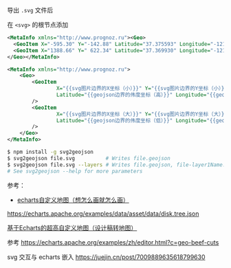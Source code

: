 

导出 `.svg` 文件后


在 `<svg>` 的根节点添加
```svg
<MetaInfo xmlns="http://www.prognoz.ru"><Geo>
  <GeoItem X="-595.30" Y="-142.88" Latitude="37.375593" Longitude="-121.977795"/>
  <GeoItem X="1388.66" Y=" 622.34" Latitude="37.369930" Longitude="-121.959404"/>
</Geo></MetaInfo>
```

```svg
<MetaInfo xmlns="http://www.prognoz.ru">
    <Geo>
        <GeoItem 
                X="{{svg图片边界的X坐标（小）}}" Y="{{svg图片边界的Y坐标（小）}}" 
                Latitude="{{geojson边界的伟度坐标（高）}}" Longitude="{{geojson边界的经度坐标（左）}}"
        />
        <GeoItem 
                X="{{svg图片边界的X坐标（大）}}" Y="{{svg图片边界的Y坐标（大）}}" 
                Latitude="{{geojson边界的伟度坐标（低）}}" Longitude="{{geojson边界的经度坐标（右）}}"
        />
    </Geo>
</MetaInfo>
```

```sh
$ npm install -g svg2geojson
$ svg2geojson file.svg          # Writes file.geojson
$ svg2geojson file.svg --layers # Writes file.geojson, file-layer1Name.geojson, …
# See svg2geojson --help for more parameters
```


参考： 
- [echarts自定义地图（想怎么画就怎么画）](https://blog.csdn.net/bs__q/article/details/80074771)

https://echarts.apache.org/examples/data/asset/data/disk.tree.json


[基于Echarts的超高自定义地图（设计稿转地图）](https://www.jianshu.com/p/99e1ab4521fd)

参考 https://echarts.apache.org/examples/zh/editor.html?c=geo-beef-cuts

svg 交互与 echarts 嵌入 https://juejin.cn/post/7009889635618799630